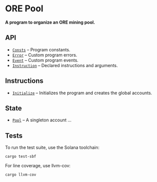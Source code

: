 # ORE Pool

**A program to organize an ORE mining pool.**


## API
- [`Consts`](api/src/consts.rs) – Program constants.
- [`Error`](api/src/error.rs) – Custom program errors.
- [`Event`](api/src/error.rs) – Custom program events.
- [`Instruction`](api/src/instruction.rs) – Declared instructions and arguments.

## Instructions
- [`Initialize`](program/src/initialize.rs) – Initializes the program and creates the global accounts.

## State
 - [`Pool`](api/src/state/pool.rs) – A singleton account ...


## Tests

To run the test suite, use the Solana toolchain: 

```
cargo test-sbf
```

For line coverage, use llvm-cov:

```
cargo llvm-cov
```
